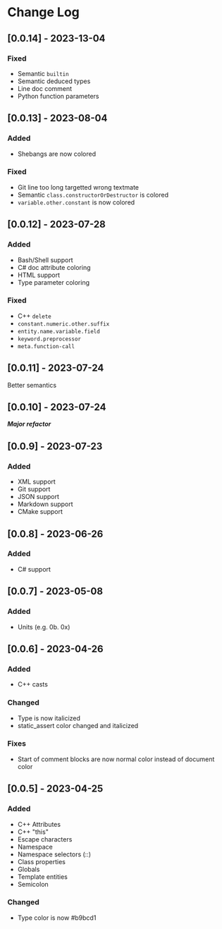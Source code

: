 # Change Log

<!-- All notable changes to the "modified-darcula" extension will be documented in this file.

Check [Keep a Changelog](http://keepachangelog.com/) for recommendations on how to structure this file. -->

## [0.0.14] - 2023-13-04
### Fixed
- Semantic `builtin`
- Semantic deduced types
- Line doc comment
- Python function parameters

## [0.0.13] - 2023-08-04

### Added
- Shebangs are now colored

### Fixed
- Git line too long targetted wrong textmate
- Semantic `class.constructorOrDestructor` is colored
- `variable.other.constant` is now colored

## [0.0.12] - 2023-07-28

### Added

- Bash/Shell support
- C# doc attribute coloring
- HTML support
- Type parameter coloring

### Fixed

- C++ `delete`
- `constant.numeric.other.suffix`
- `entity.name.variable.field`
- `keyword.preprocessor`
- `meta.function-call`

## [0.0.11] - 2023-07-24

Better semantics

## [0.0.10] - 2023-07-24

***Major refactor***

## [0.0.9] - 2023-07-23

### Added

- XML support
- Git support
- JSON support
- Markdown support
- CMake support

## [0.0.8] - 2023-06-26

### Added

- C# support

## [0.0.7] - 2023-05-08

### Added

- Units (e.g. 0b. 0x)

## [0.0.6] - 2023-04-26

### Added

- C++ casts

### Changed

- Type is now italicized
- static_assert color changed and italicized

### Fixes

- Start of comment blocks are now normal color instead of document color

## [0.0.5] - 2023-04-25

### Added

- C++ Attributes
- C++ "this"
- Escape characters
- Namespace
- Namespace selectors (::)
- Class properties
- Globals
- Template entities
- Semicolon

### Changed

- Type color is now #b9bcd1
